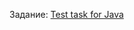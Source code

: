 Задание: [Test task for Java](https://systemeio.notion.site/Test-task-for-Java-Kotlin-8bb5b83ba6174c5aa22b9e3a953e8e7e#c36fe7e1a059469a9fb241958bcbecf9) 


